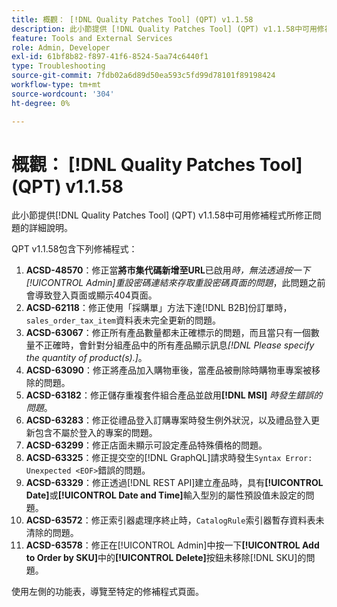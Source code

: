 ```yaml
---
title: 概觀： [!DNL Quality Patches Tool] (QPT) v1.1.58
description: 此小節提供 [!DNL Quality Patches Tool] (QPT) v1.1.58中可用修補程式所修正問題的詳細說明。
feature: Tools and External Services
role: Admin, Developer
exl-id: 61bf8b82-f897-41f6-8524-5aa74c6440f1
type: Troubleshooting
source-git-commit: 7fdb02a6d89d50ea593c5fd99d78101f89198424
workflow-type: tm+mt
source-wordcount: '304'
ht-degree: 0%

---
```


# 概觀： [!DNL Quality Patches Tool] (QPT) v1.1.58

此小節提供[!DNL Quality Patches Tool] (QPT) v1.1.58中可用修補程式所修正問題的詳細說明。

QPT v1.1.58包含下列修補程式：

1. **ACSD-48570**：修正當&#x200B;**將市集代碼新增至URL**&#x200B;已啟用&#x200B;*時，無法透過按一下[!UICONTROL Admin]重設密碼連結來存取重設密碼頁面的問題*，此問題之前會導致登入頁面或顯示404頁面。
1. **ACSD-62118**：修正使用「採購單」方法下達[!DNL B2B]份訂單時，`sales_order_tax_item`資料表未完全更新的問題。
1. **ACSD-63067**：修正所有產品數量都未正確標示的問題，而且當只有一個數量不正確時，會針對分組產品中的所有產品顯示訊息&#x200B;*[!DNL Please specify the quantity of product(s).]*。
1. **ACSD-63090**：修正將產品加入購物車後，當產品被刪除時購物車專案被移除的問題。
1. **ACSD-63182**：修正儲存重複套件組合產品並啟用&#x200B;**[!DNL MSI]** *時發生錯誤的問題*。
1. **ACSD-63283**：修正從禮品登入訂購專案時發生例外狀況，以及禮品登入更新包含不屬於登入的專案的問題。
1. **ACSD-63299**：修正店面未顯示可設定產品特殊價格的問題。
1. **ACSD-63325**：修正提交空的[!DNL GraphQL]請求時發生`Syntax Error: Unexpected <EOF>`錯誤的問題。
1. **ACSD-63329**：修正透過[!DNL REST API]建立產品時，具有&#x200B;**[!UICONTROL Date]**&#x200B;或&#x200B;**[!UICONTROL Date and Time]**&#x200B;輸入型別的屬性預設值未設定的問題。
1. **ACSD-63572**：修正索引器處理序終止時，`CatalogRule`索引器暫存資料表未清除的問題。
1. **ACSD-63578**：修正在[!UICONTROL Admin]中按一下&#x200B;**[!UICONTROL Add to Order by SKU]**&#x200B;中的&#x200B;**[!UICONTROL Delete]**&#x200B;按鈕未移除[!DNL SKU]的問題。

使用左側的功能表，導覽至特定的修補程式頁面。

